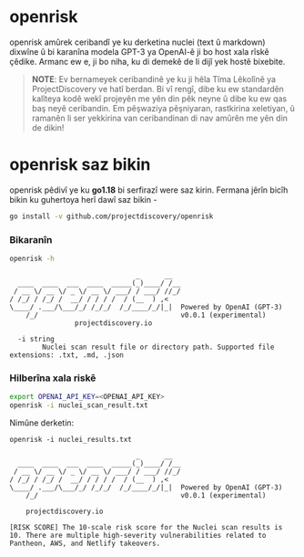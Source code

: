 # openrisk

openrisk amûrek ceribandî ye ku derketina nuclei (text û markdown) dixwîne û bi karanîna modela GPT-3 ya OpenAI-ê ji bo host xala rîskê çêdike. Armanc ew e, ji bo niha, ku di demekê de li dijî yek hostê bixebite.

> **NOTE**: Ev bernameyek ceribandinê ye ku ji hêla Tîma Lêkolînê ya ProjectDiscovery ve hatî berdan. Bi vî rengî, dibe ku ew standardên kalîteya kodê wekî projeyên me yên din pêk neyne û dibe ku ew qas baş neyê ceribandin. Em pêşwaziya pêşniyaran, rastkirina xeletiyan, û ramanên li ser yekkirina van ceribandinan di nav amûrên me yên din de dikin!

# openrisk saz bikin
openrisk pêdivî ye ku **go1.18** bi serfirazî were saz kirin. Fermana jêrîn bicîh bikin ku guhertoya herî dawî saz bikin -

```sh
go install -v github.com/projectdiscovery/openrisk
```

### Bikaranîn

```sh
openrisk -h
```

```console
                               _      __  
  ____  ____  ___  ____  _____(_)____/ /__
 / __ \/ __ \/ _ \/ __ \/ ___/ / ___/ //_/
/ /_/ / /_/ /  __/ / / / /  / (__  ) ,<   
\____/ .___/\___/_/ /_/_/  /_/____/_/|_|  Powered by OpenAI (GPT-3)
    /_/                                   v0.0.1 (experimental)  
                projectdiscovery.io

  -i string
        Nuclei scan result file or directory path. Supported file extensions: .txt, .md, .json
```

### Hilberîna xala riskê

```sh
export OPENAI_API_KEY=<OPENAI_API_KEY>
openrisk -i nuclei_scan_result.txt
```

Nimûne derketin:

```console
openrisk -i nuclei_results.txt

                               _      __  
  ____  ____  ___  ____  _____(_)____/ /__
 / __ \/ __ \/ _ \/ __ \/ ___/ / ___/ //_/
/ /_/ / /_/ /  __/ / / / /  / (__  ) ,<   
\____/ .___/\___/_/ /_/_/  /_/____/_/|_|  Powered by OpenAI (GPT-3)
    /_/                                   v0.0.1 (experimental)                                          
  
    projectdiscovery.io

[RISK SCORE] The 10-scale risk score for the Nuclei scan results is 10. There are multiple high-severity vulnerabilities related to Pantheon, AWS, and Netlify takeovers.
```